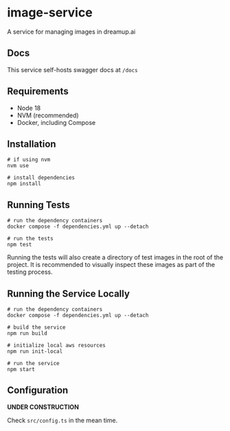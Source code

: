 # image-service
A service for managing images in dreamup.ai

## Docs

This service self-hosts swagger docs at `/docs`

## Requirements
- Node 18
- NVM (recommended)
- Docker, including Compose

## Installation

```shell
# if using nvm
nvm use

# install dependencies
npm install
```

## Running Tests

```shell
# run the dependency containers
docker compose -f dependencies.yml up --detach

# run the tests
npm test
```

Running the tests will also create a directory of test images in the root of the project. It is recommended to visually inspect these images as part of the testing process.

## Running the Service Locally

```shell
# run the dependency containers
docker compose -f dependencies.yml up --detach

# build the service
npm run build

# initialize local aws resources
npm run init-local

# run the service
npm start
```

## Configuration

**UNDER CONSTRUCTION**

Check `src/config.ts` in the mean time.